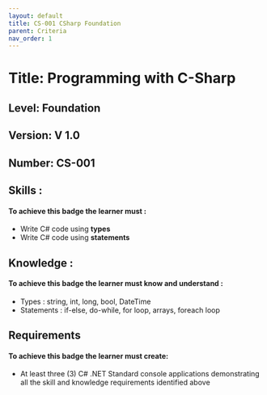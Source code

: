 ```yaml
---
layout: default
title: CS-001 CSharp Foundation
parent: Criteria
nav_order: 1
---
```


# Title: Programming with C-Sharp
## Level: Foundation
## Version: V 1.0
## Number: CS-001

## Skills :

#### To achieve this badge the learner must :

- Write C# code using **types**
- Write C# code using **statements**

## Knowledge :

#### To achieve this badge the learner must know and understand :
- Types : string, int, long, bool, DateTime 
- Statements : if-else, do-while, for loop, arrays, foreach loop

## Requirements

#### To achieve this badge the learner must create:
- At least three (3) C# .NET Standard console applications demonstrating all the skill and knowledge requirements identified above